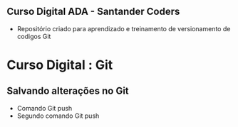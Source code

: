 ## Curso Digital ADA - Santander Coders
* Repositório criado para aprendizado e treinamento de versionamento de codigos Git

# Curso Digital : Git

## Salvando alterações no Git
* Comando Git push
* Segundo comando Git push



